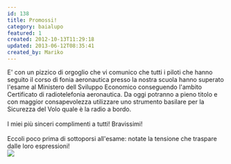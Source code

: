 ```yaml
---
id: 138
title: Promossi!
category: baialupo
featured: 1
created: 2012-10-13T11:29:18
updated: 2013-06-12T08:35:41
created_by: Mariko
---
```

<p>
 E' con un pizzico di orgoglio che vi comunico che tutti i piloti che hanno seguito il corso di fonia aeronautica presso la nostra scuola hanno superato l'esame al Ministero dell Sviluppo Economico conseguendo l'ambito Certificato di radiotelefonia aeronautica. Da oggi potranno a pieno titolo e con maggior consapevolezza utilizzare uno strumento basilare per la Sicurezza del Volo quale è la radio a bordo.
 <br/>
 <br/>
 I miei più sinceri complimenti a tutti! Bravissimi!
 <br/>
 <br/>
 Eccoli poco prima di sottoporsi all'esame: notate la tensione che traspare dalle loro espressioni!
 <br/>
 <img border="0" src="images/stories/preoccupati.jpg"/>
</p>
